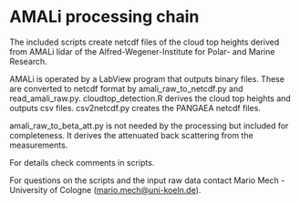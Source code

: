 # AMALi processing chain

The included scripts create netcdf files of the cloud top heights derived from AMALi lidar of the Alfred-Wegener-Institute for Polar- and Marine Research.

AMALi is operated by a LabView program that outputs binary files. These are converted to netcdf format by amali_raw_to_netcdf.py and read_amali_raw.py. cloudtop_detection.R derives the cloud top heights and outputs csv files. csv2netcdf.py creates the PANGAEA netcdf files.

amali_raw_to_beta_att.py is not needed by the processing but included for completeness. It derives the attenuated back scattering from the measurements.

For details check comments in scripts.

For questions on the scripts and the input raw data contact Mario Mech - University of Cologne (mario.mech@uni-koeln.de).